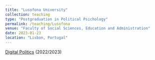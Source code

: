 ```yaml
---
title: "Lusofona University"
collection: teaching
type: "Postgraduation in Political Psichology"
permalink: /teaching/Lusofona
venue: "Faculty of Social Sciences, Education and Administration"
date: 2023-01-23
location: "Lisbon, Portugal"
---
```


[Digital Politics](https://www.dropbox.com/s/v7wrnwpbf76ft63/Syllabus_Politica_Digital.pdf?dl=0) (2022/2023)
